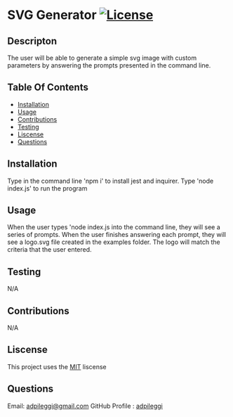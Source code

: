 # SVG Generator [![License](https://img.shields.io/badge/License-MIT-yellow.svg)](https://opensource.org/licenses/MIT)

  ## Descripton

  The user will be able to generate a simple svg image with custom parameters by answering the prompts presented in the command line.

  ## Table Of Contents
   - [Installation](#installation)
   - [Usage](#usage)
   - [Contributions](#contributions)
   - [Testing](#testing)
   - [Liscense](#liscense)
   - [Questions](#questions)

  ## Installation

  Type in the command line 'npm i' to install jest and inquirer. Type 'node index.js' to run the program

  ## Usage

  When the user types 'node index.js into the command line, they will see a series of prompts. When the user finishes answering each prompt, they will see a logo.svg file created in the examples folder. The logo will match the criteria that the user entered.

  ## Testing

  N/A

  ## Contributions

  N/A

  ## Liscense

  This project uses the [MIT](https://opensource.org/licenses/MIT) liscense

  ## Questions
  Email: [adpileggi@gmail.com](mailto:adpileggi@gmail.com)
  GitHub Profile : [adpileggi](https://github.com/adpileggi)